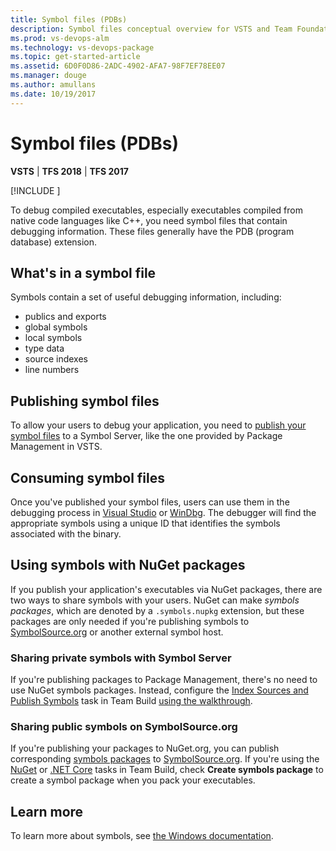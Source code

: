 ```yaml
---
title: Symbol files (PDBs)
description: Symbol files conceptual overview for VSTS and Team Foundation Server
ms.prod: vs-devops-alm
ms.technology: vs-devops-package
ms.topic: get-started-article
ms.assetid: 6D0F0D86-2ADC-4902-AFA7-98F7EF78EE07
ms.manager: douge
ms.author: amullans
ms.date: 10/19/2017
---
```


[//]: # (monikerRange: '>= tfs-2017') 

# Symbol files (PDBs)

**VSTS** | **TFS 2018** | **TFS 2017**

[!INCLUDE [](../_shared/availability-symbols.md)]

To debug compiled executables, especially executables compiled from native code languages like C++, you need symbol files that contain debugging information. These files generally have the PDB (program database) extension. 

## What's in a symbol file
Symbols contain a set of useful debugging information, including:
- publics and exports
- global symbols
- local symbols
- type data
- source indexes
- line numbers

## Publishing symbol files
To allow your users to debug your application, you need to [publish your symbol files](/vsts/build-release/symbols/index) to a Symbol Server, like the one provided by Package Management in VSTS. 

## Consuming symbol files
Once you've published your symbol files, users can use them in the debugging process in [Visual Studio](../symbols/debug-with-symbols-visual-studio.md) or [WinDbg](../symbols/debug-with-symbols-windbg.md). The debugger will find the appropriate symbols using a unique ID that identifies the symbols associated with the binary.

## Using symbols with NuGet packages
If you publish your application's executables via NuGet packages, there are two ways to share symbols with your users. NuGet can make *symbols packages*, which are denoted by a `.symbols.nupkg` extension, but these packages are only needed if you're publishing symbols to [SymbolSource.org](http://www.symbolsource.org/) or another external symbol host.

### Sharing private symbols with Symbol Server
If you're publishing packages to Package Management, there's no need to use NuGet symbols packages. Instead, configure the [Index Sources and Publish Symbols](../../build-release/tasks/build/index-sources-publish-symbols.md) task in Team Build [using the walkthrough](../../build-release/symbols/index.md).

### Sharing public symbols on SymbolSource.org
If you're publishing your packages to NuGet.org, you can publish corresponding [symbols packages](https://docs.microsoft.com/en-us/nuget/create-packages/symbol-packages) to [SymbolSource.org](http://www.symbolsource.org/). If you're using the [NuGet](../../build-release/tasks/package/nuget.md) or [.NET Core](../../build-release/tasks/build/dotnet-core.md) tasks in Team Build, check **Create symbols package** to create a symbol package when you pack your executables.

## Learn more
To learn more about symbols, see [the Windows documentation](https://docs.microsoft.com/en-us/windows-hardware/drivers/debugger/introduction-to-symbols).